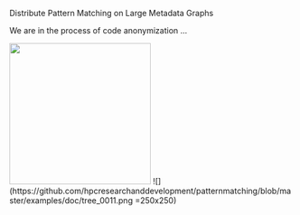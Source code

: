 Distribute Pattern Matching on Large Metadata Graphs

We are in the process of code anonymization ...

<img src="https://github.com/hpcresearchanddevelopment/patternmatching/blob/master/examples/doc/tree_0011.png" width="250" height="250">
![](https://github.com/hpcresearchanddevelopment/patternmatching/blob/master/examples/doc/tree_0011.png =250x250)
